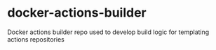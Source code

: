 # docker-actions-builder
Docker actions builder repo used to develop build logic for templating actions repositories
